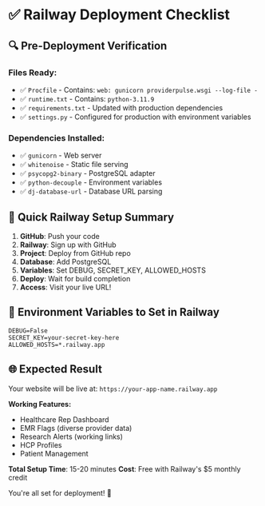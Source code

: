 # ✅ Railway Deployment Checklist

## 🔍 **Pre-Deployment Verification**

### **Files Ready:**
- ✅ `Procfile` - Contains: `web: gunicorn providerpulse.wsgi --log-file -`
- ✅ `runtime.txt` - Contains: `python-3.11.9`
- ✅ `requirements.txt` - Updated with production dependencies
- ✅ `settings.py` - Configured for production with environment variables

### **Dependencies Installed:**
- ✅ `gunicorn` - Web server
- ✅ `whitenoise` - Static file serving
- ✅ `psycopg2-binary` - PostgreSQL adapter
- ✅ `python-decouple` - Environment variables
- ✅ `dj-database-url` - Database URL parsing

## 🚀 **Quick Railway Setup Summary**

1. **GitHub**: Push your code
2. **Railway**: Sign up with GitHub
3. **Project**: Deploy from GitHub repo
4. **Database**: Add PostgreSQL
5. **Variables**: Set DEBUG, SECRET_KEY, ALLOWED_HOSTS
6. **Deploy**: Wait for build completion
7. **Access**: Visit your live URL!

## 🎯 **Environment Variables to Set in Railway**

```
DEBUG=False
SECRET_KEY=your-secret-key-here
ALLOWED_HOSTS=*.railway.app
```

## 🌐 **Expected Result**

Your website will be live at: `https://your-app-name.railway.app`

**Working Features:**
- Healthcare Rep Dashboard
- EMR Flags (diverse provider data)
- Research Alerts (working links)
- HCP Profiles
- Patient Management

**Total Setup Time**: 15-20 minutes
**Cost**: Free with Railway's $5 monthly credit

You're all set for deployment! 🎉